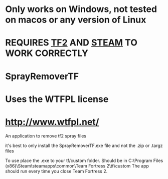 # Only works on Windows, not tested on macos or any version of Linux
# REQUIRES [TF2](https://store.steampowered.com/app/440/Team_Fortress_2/) AND [STEAM](https://store.steampowered.com/about/) TO WORK CORRECTLY
# SprayRemoverTF
# Uses the WTFPL license
# http://www.wtfpl.net/

An application to remove  tf2 spray files

it's best to only install the SprayRemoverTF.exe file and not the .zip or .targz files

To use place the .exe to your tf/custom folder. Should be in C:\Program Files (x86)\Steam\steamapps\common\Team Fortress 2\tf\custom
The app should run every time you close Team Fortress 2.


